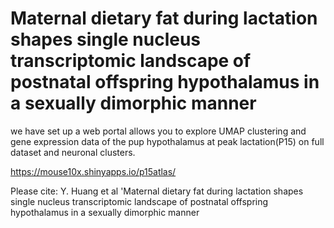 # Maternal dietary fat during lactation shapes single nucleus transcriptomic landscape of postnatal offspring hypothalamus in a sexually dimorphic manner


we have set up a web portal allows you to explore UMAP clustering and gene expression data of the pup hypothalamus at peak lactation(P15) on full dataset and neuronal clusters.

https://mouse10x.shinyapps.io/p15atlas/

Please cite: Y. Huang et al 'Maternal dietary fat during lactation shapes single nucleus transcriptomic landscape of postnatal offspring hypothalamus in a sexually dimorphic manner
